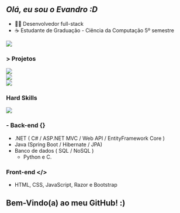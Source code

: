## *Olá, eu sou o Evandro :D*

- 👨‍💻 Desenvolvedor full-stack
- ☕ Estudante de Graduação - Ciência da Computação 5º semestre

<a href="https://evandru.github.io"><img align="center" src="https://github-readme-stats.vercel.app/api?username=Evandru&show_icons=true&theme=radical&title_color=8E2DE2&text_color=fff&icon_color=8E2DE2"></a>

### > Projetos
<a href="https://evandru.github.io"><img align="center" src="https://github-readme-stats.vercel.app/api/pin/?username=Evandru&repo=evandru.github.io&show_icons=true&theme=radical&title_color=8E2DE2&text_color=fff&icon_color=8E2DE2"></a><br/>
<a href="https://crypto-currency.azurewebsites.net"><img align="center" src="https://github-readme-stats.vercel.app/api/pin/?username=Evandru&repo=CryptoCurrency&show_icons=true&theme=radical&title_color=8E2DE2&text_color=fff&icon_color=8E2DE2"></a><br/>
<a href="https://searchmovie.azurewebsites.net"><img align="center" src="https://github-readme-stats.vercel.app/api/pin/?username=Evandru&repo=SearchMovie&show_icons=true&theme=radical&title_color=8E2DE2&text_color=fff&icon_color=8E2DE2"></a>


### Hard Skills

<a href="https://evandru.github.io"><img align="center" src="https://github-readme-stats.vercel.app/api/top-langs/?username=Evandru&size_weight=0.5&count_weight=0.5&layout=compact&show_icons=true&theme=radical&title_color=8E2DE2&text_color=fff&icon_color=8E2DE2"></a>

### - Back-end {}
 - .NET ( C# / ASP.NET MVC / Web API / EntityFramework Core )
 - Java (Spring Boot / Hibernate / JPA)
 - Banco de dados ( SQL / NoSQL )
   - Python e C.

### Front-end </>
 - HTML, CSS, JavaScript, Razor e Bootstrap

## Bem-Vindo(a) ao meu GitHub! :)
